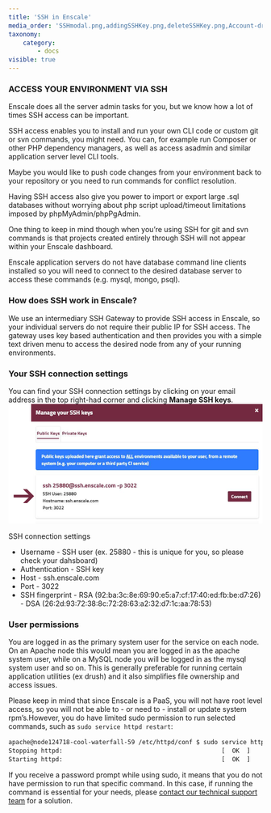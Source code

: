 ```yaml
---
title: 'SSH in Enscale'
media_order: 'SSHmodal.png,addingSSHKey.png,deleteSSHKey.png,Account-dropdown-3.jpg'
taxonomy:
    category:
        - docs
visible: true
---
```


### ACCESS YOUR ENVIRONMENT VIA SSH

Enscale does all the server admin tasks for you, but we know how a lot of times SSH access can be important.

SSH access enables you to install and run your own CLI code or custom git or svn commands, you might need. You can, for example run Composer or other PHP dependency managers, as well as access asadmin and similar application server level CLI tools.

Maybe you would like to push code changes from your environment back to your repository or you need to run commands for conflict resolution. 

Having SSH access also give you power to import or export large .sql databases without worrying about php script upload/timeout limitations imposed by phpMyAdmin/phpPgAdmin.

One thing to keep in mind though when you’re using SSH for git and svn commands is that projects created entirely through SSH will not appear within your Enscale dashboard.

Enscale application servers do not have database command line clients installed so you will need to connect to the desired database server to access these commands (e.g. mysql, mongo, psql).

### How does SSH work in Enscale?

We use an intermediary SSH Gateway to provide SSH access in Enscale, so your individual servers do not require their public IP for SSH access. The gateway uses key based authentication and then provides you with a simple text driven menu to access the desired node from any of your running environments.

### Your SSH connection settings

You can find your SSH connection settings by clicking on your email address in the top right-had corner and clicking **Manage SSH keys**.
![](SSHmodal.png)

SSH connection settings

* Username - SSH user (ex. 25880 - this is unique for you, so please check your dahsboard)
* Authentication - SSH key
* Host - ssh.enscale.com
* Port - 3022
* SSH fingerprint
 				- RSA (92:ba:3c:8e:69:90:e5:a7:cf:17:40:ed:fb:be:d7:26)
                - DSA (26:2d:93:72:38:8c:72:28:63:a2:32:d7:1c:aa:78:53)
                



### User permissions

You are logged in as the primary system user for the service on each node. On an Apache node this would mean you are logged in as the apache system user, while on a MySQL node you will be logged in as the mysql system user and so on. This is generally preferable for running certain application utilities (ex drush) and it also simplifies file ownership and access issues.

Please keep in mind that since Enscale is a PaaS, you will not have root level access, so you will not be able to - or need to - install or update system rpm’s.However, you do have limited sudo permission to run selected commands, such as `sudo service httpd restart`:

```bash
apache@node124718-cool-waterfall-59 /etc/httpd/conf $ sudo service httpd restart
Stopping httpd:                                            [  OK  ]
Starting httpd:                                            [  OK  ]
```

If you receive a password prompt while using sudo, it means that you do not have permission to run that specific command. In this case, if running the command is essential for your needs, please [contact our technical support team](mailto:support@enscale.com) for a solution.



